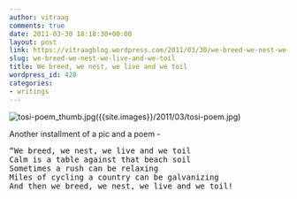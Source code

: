 ```yaml
---
author: vitraag
comments: true
date: 2011-03-30 18:18:30+00:00
layout: post
link: https://vitraagblog.wordpress.com/2011/03/30/we-breed-we-nest-we-live-and-we-toil/
slug: we-breed-we-nest-we-live-and-we-toil
title: We breed, we nest, we live and we toil
wordpress_id: 428
categories:
- writings
---
```


![tosi-poem_thumb.jpg](https://vitraagblog.files.wordpress.com/2011/03/tosi-poem_thumb.jpg)({{site.images}}/2011/03/tosi-poem.jpg)

Another installment of a pic and a poem -
<pre>
“We breed, we nest, we live and we toil
Calm is a table against that beach soil
Sometimes a rush can be relaxing
Miles of cycling a country can be galvanizing
And then we breed, we nest, we live and we toil!
</pre>
